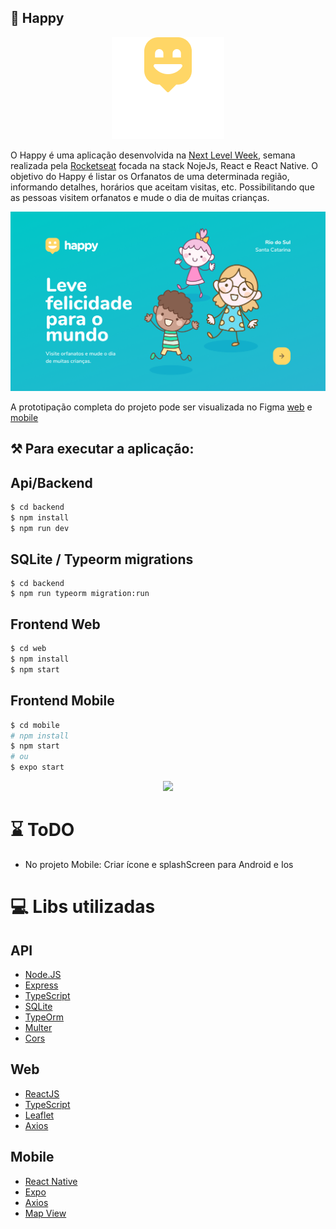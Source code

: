 ## :rocket: Happy

<p align="center">
  <img src="happy/logo.png">
</p>

O Happy é uma aplicação desenvolvida na [Next Level Week](https://nextlevelweek.com/), semana realizada pela [Rocketseat](https://rocketseat.com.br/) focada na stack NojeJs, React e React Native. O objetivo do Happy é listar os Orfanatos de uma determinada região, informando detalhes, horários que aceitam visitas, etc. Possibilitando que as pessoas visitem orfanatos e mude o dia de muitas crianças.

<p align="center">
  <img src="happy/web.png">
</p>

A prototipação completa do projeto pode ser visualizada no Figma [web](https://www.figma.com/file/mDEbnoojksG4w8sOxmudh3/Happy-Web) e [mobile](https://www.figma.com/file/X27FfVxAgy9f5IFa7ONlph/Happy-Mobile)

## :hammer_and_pick: Para executar a aplicação: 

## Api/Backend
```bash
$ cd backend
$ npm install
$ npm run dev
```
## SQLite / Typeorm migrations
```
$ cd backend
$ npm run typeorm migration:run
```
## Frontend Web
```bash
$ cd web
$ npm install
$ npm start
``` 

## Frontend Mobile
```bash
$ cd mobile
# npm install
$ npm start
# ou 
$ expo start
```
<p align="center">
  <img src="happy/mobile.jpeg">
</p>

# :hourglass: ToDO
* No projeto Mobile: Criar ícone e splashScreen para Android e Ios

# :computer: Libs utilizadas

## API
* [Node.JS](https://nodejs.org/en/docs/)
* [Express](https://expressjs.com/)
* [TypeScript](https://www.typescriptlang.org/)
* [SQLite](https://www.sqlite.org/index.html)
* [TypeOrm](https://typeorm.io/#/)
* [Multer](https://www.npmjs.com/package/multer)
* [Cors](https://github.com/expressjs/cors)

## Web
* [ReactJS](https://reactjs.org/)
* [TypeScript](https://www.typescriptlang.org/)
* [Leaflet](https://leafletjs.com/)
* [Axios](https://github.com/axios/axios)

## Mobile
* [React Native](https://reactnative.dev/)
* [Expo](https://docs.expo.io/)
* [Axios](https://github.com/axios/axios)
* [Map View](https://docs.expo.io/versions/latest/sdk/map-view/)
